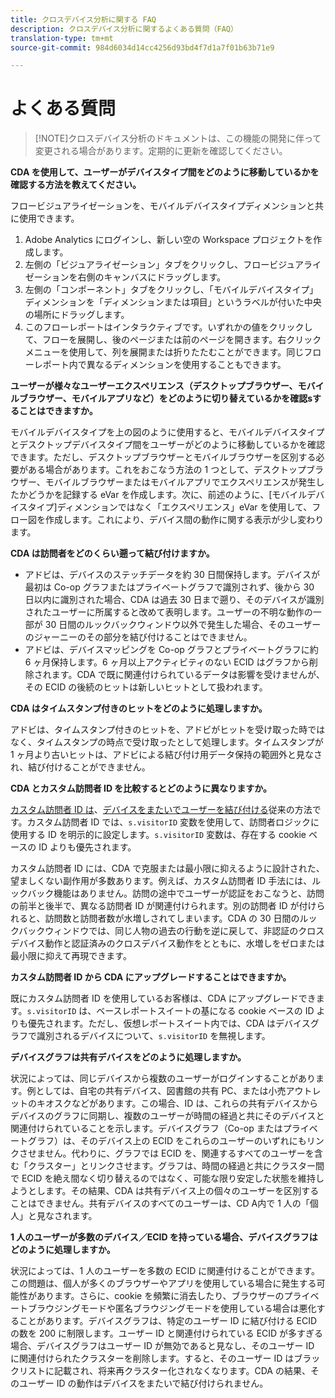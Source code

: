 ```yaml
---
title: クロスデバイス分析に関する FAQ
description: クロスデバイス分析に関するよくある質問（FAQ）
translation-type: tm+mt
source-git-commit: 984d6034d14cc4256d93bd4f7d1a7f01b63b71e9

---
```



# よくある質問

> [!NOTE]クロスデバイス分析のドキュメントは、この機能の開発に伴って変更される場合があります。定期的に更新を確認してください。

**CDA を使用して、ユーザーがデバイスタイプ間をどのように移動しているかを確認する方法を教えてください。**

フロービジュアライゼーションを、モバイルデバイスタイプディメンションと共に使用できます。

1. Adobe Analytics にログインし、新しい空の Workspace プロジェクトを作成します。
2. 左側の「ビジュアライゼーション」タブをクリックし、フロービジュアライゼーションを右側のキャンバスにドラッグします。
3. 左側の「コンポーネント」タブをクリックし、「モバイルデバイスタイプ」ディメンションを「ディメンションまたは項目」というラベルが付いた中央の場所にドラッグします。
4. このフローレポートはインタラクティブです。いずれかの値をクリックして、フローを展開し、後のページまたは前のページを開きます。右クリックメニューを使用して、列を展開または折りたたむことができます。同じフローレポート内で異なるディメンションを使用することもできます。

**ユーザーが様々なユーザーエクスペリエンス（デスクトップブラウザー、モバイルブラウザー、モバイルアプリなど）をどのように切り替えているかを確認sすることはできますか。**

モバイルデバイスタイプを上の図のように使用すると、モバイルデバイスタイプとデスクトップデバイスタイプ間をユーザーがどのように移動しているかを確認できます。ただし、デスクトップブラウザーとモバイルブラウザーを区別する必要がある場合があります。これをおこなう方法の 1 つとして、デスクトップブラウザー、モバイルブラウザーまたはモバイルアプリでエクスペリエンスが発生したかどうかを記録する eVar を作成します。次に、前述のように、[モバイルデバイスタイプ]ディメンションではなく「エクスペリエンス」eVar を使用して、フロー図を作成します。これにより、デバイス間の動作に関する表示が少し変わります。

**CDA は訪問者をどのくらい遡って結び付けますか。**

* アドビは、デバイスのステッチデータを約 30 日間保持します。デバイスが最初は Co-op グラフまたはプライベートグラフで識別されず、後から 30 日以内に識別された場合、CDA は過去 30 日まで遡り、そのデバイスが識別されたユーザーに所属すると改めて表明します。ユーザーの不明な動作の一部が 30 日間のルックバックウィンドウ以外で発生した場合、そのユーザーのジャーニーのその部分を結び付けることはできません。
* アドビは、デバイスマッピングを Co-op グラフとプライベートグラフに約 6 ヶ月保持します。6 ヶ月以上アクティビティのない ECID はグラフから削除されます。CDA で既に関連付けられているデータは影響を受けませんが、その ECID の後続のヒットは新しいヒットとして扱われます。

**CDA はタイムスタンプ付きのヒットをどのように処理しますか。**

アドビは、タイムスタンプ付きのヒットを、アドビがヒットを受け取った時ではなく、タイムスタンプの時点で受け取ったとして処理します。タイムスタンプが 1 ヶ月より古いヒットは、アドビによる結び付け用データ保持の範囲外と見なされ、結び付けることができません。

**CDA とカスタム訪問者 ID を比較するとどのように異なりますか。**

[カスタム訪問者 ID は](/help/implement/vars/config-vars/visitorid.md)、[デバイスをまたいでユーザーを結び付ける](/help/implement/js/xdevice-visid/xdevice-connecting.md)従来の方法です。カスタム訪問者 ID では、`s.visitorID` 変数を使用して、訪問者ロジックに使用する ID を明示的に設定します。`s.visitorID` 変数は、存在する cookie ベースの ID よりも優先されます。

カスタム訪問者 ID には、CDA で克服または最小限に抑えるように設計された、望ましくない副作用が多数あります。例えば、カスタム訪問者 ID 手法には、ルックバック機能はありません。訪問の途中でユーザーが認証をおこなうと、訪問の前半と後半で、異なる訪問者 ID が関連付けられます。別の訪問者 ID が付けられると、訪問数と訪問者数が水増しされてしまいます。CDA の 30 日間のルックバックウィンドウでは、同じ人物の過去の行動を逆に戻して、非認証のクロスデバイス動作と認証済みのクロスデバイス動作をとともに、水増しをゼロまたは最小限に抑えて再現できます。

**カスタム訪問者 ID から CDA にアップグレードすることはできますか。**

既にカスタム訪問者 ID を使用しているお客様は、CDA にアップグレードできます。`s.visitorID` は、ベースレポートスイートの基になる cookie ベースの ID よりも優先されます。ただし、仮想レポートスイート内では、CDA はデバイスグラフで識別されるデバイスについて、`s.visitorID` を無視します。

**デバイスグラフは共有デバイスをどのように処理しますか。**

状況によっては、同じデバイスから複数のユーザーがログインすることがあります。例としては、自宅の共有デバイス、図書館の共有 PC、または小売アウトレットのキオスクなどがあります。この場合、ID は、これらの共有デバイスからデバイスのグラフに同期し、複数のユーザーが時間の経過と共にそのデバイスと関連付けられていることを示します。デバイスグラフ（Co-op またはプライベートグラフ）は、そのデバイス上の ECID をこれらのユーザーのいずれにもリンクさせません。代わりに、グラフでは ECID を、関連するすべてのユーザーを含む「クラスター」とリンクさせます。グラフは、時間の経過と共にクラスター間で ECID を絶え間なく切り替えるのではなく、可能な限り安定した状態を維持しようとします。その結果、CDA は共有デバイス上の個々のユーザーを区別することはできません。共有デバイスのすべてのユーザーは、CD A内で 1 人の「個人」と見なされます。

**1 人のユーザーが多数のデバイス／ECID を持っている場合、デバイスグラフはどのように処理しますか。**

状況によっては、1 人のユーザーを多数の ECID に関連付けることができます。この問題は、個人が多くのブラウザーやアプリを使用している場合に発生する可能性があります。さらに、cookie を頻繁に消去したり、ブラウザーのプライベートブラウジングモードや匿名ブラウジングモードを使用している場合は悪化することがあります。デバイスグラフは、特定のユーザー ID に結び付ける ECID の数を 200 に制限します。ユーザー ID と関連付けられている ECID が多すぎる場合、デバイスグラフはユーザー ID が無効であると見なし、そのユーザー ID に関連付けられたクラスターを削除します。すると、そのユーザー ID はブラックリストに記載され、将来再クラスター化されなくなります。CDA の結果、そのユーザー ID の動作はデバイスをまたいで結び付けられません。
